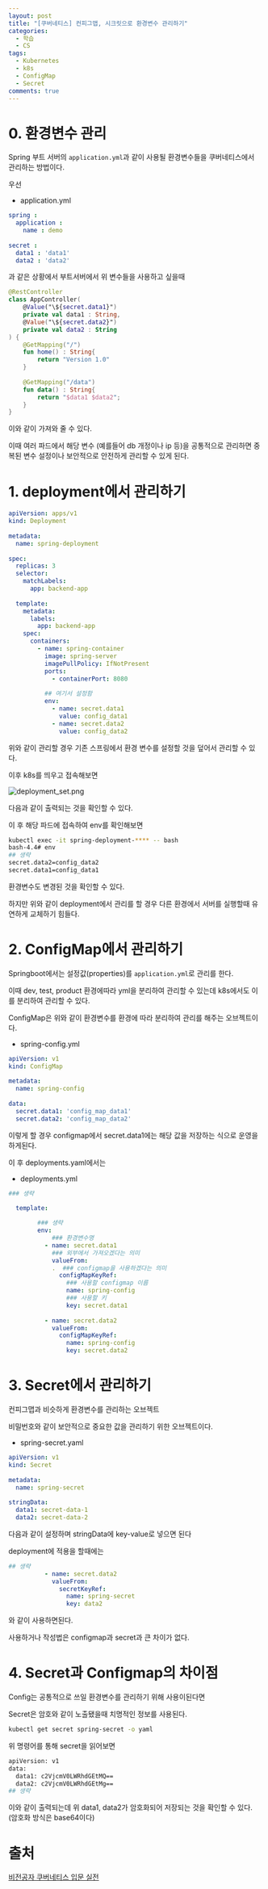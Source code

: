 ```yaml
---
layout: post
title: "[쿠버네티스] 컨피그맵, 시크릿으로 환경변수 관리하기"
categories:
  - 학습
  - CS
tags:
  - Kubernetes
  - k8s
  - ConfigMap
  - Secret
comments: true
---
```

# 0. 환경변수 관리

Spring 부트 서버의 `application.yml`과 같이 사용될 환경변수들을 쿠버네티스에서 관리하는 방법이다.

우선 
- application.yml

```yml
spring :  
  application :  
    name : demo  
  
secret :  
  data1 : 'data1'  
  data2 : 'data2'
```

과 같은 상황에서 부트서버에서 위 변수들을 사용하고 싶을때

```kotlin
@RestController  
class AppController(  
    @Value("\${secret.data1}")  
    private val data1 : String,  
    @Value("\${secret.data2}")  
    private val data2 : String  
) {  
    @GetMapping("/")  
    fun home() : String{  
        return "Version 1.0"  
    }  
  
    @GetMapping("/data")  
    fun data() : String{  
        return "$data1 $data2";  
    }  
}
```

이와 같이 가져와 줄 수 있다.

이때 여러 파드에서 해당 변수 (예를들어 db 개정이나 ip 등)을 공통적으로 관리하면 중복된 변수 설정이나 보안적으로 안전하게 관리할 수 있게 된다.

# 1. deployment에서 관리하기

```yaml
apiVersion: apps/v1  
kind: Deployment  
  
metadata:  
  name: spring-deployment  
  
spec:  
  replicas: 3  
  selector:  
    matchLabels:  
      app: backend-app  
  
  template:  
    metadata:  
      labels:  
        app: backend-app  
    spec:  
      containers:  
        - name: spring-container  
          image: spring-server  
          imagePullPolicy: IfNotPresent  
          ports:  
            - containerPort: 8080  
	      
	      ## 여기서 설정함
          env:  
            - name: secret.data1  
              value: config_data1  
            - name: secret.data2  
              value: config_data2
```
위와 같이 관리할 경우 기존 스프링에서 환경 변수를 설정할 것을 덮어서 관리할 수 있다.

이후 k8s를 띄우고 접속해보면

![deployment_set.png](../assets/img/post/2025-01-09/deployment_set.png)

다음과 같이 출력되는 것을 확인할 수 있다.

이 후 해당 파드에 접속하여 env를 확인해보면

```bash
kubectl exec -it spring-deployment-**** -- bash
bash-4.4# env
## 생략
secret.data2=config_data2
secret.data1=config_data1
```

환경변수도 변경된 것을 확인할 수 있다.

하지만 위와 같이 deployment에서 관리를 할 경우 다른 환경에서 서버를 실행할때 유연하게 교체하기 힘들다.

# 2.  ConfigMap에서 관리하기


Springboot에서는 설정값(properties)를 `application.yml`로 관리를 한다.

이때 dev, test, product 환경에따라 yml을 분리하여 관리할 수 있는데 k8s에서도 이를 분리하여 관리할 수 있다.

ConfigMap은 위와 같이 환경변수를 환경에 따라 분리하여 관리를 해주는 오브젝트이다.

- spring-config.yml

```yml
apiVersion: v1  
kind: ConfigMap  
  
metadata:  
  name: spring-config  
  
data:  
  secret.data1: 'config_map_data1'  
  secret.data2: 'config_map_data2'
```

이렇게 할 경우 configmap에서 secret.data1에는 해당 값을 저장하는 식으로 운영을 하게된다.

이 후  deployments.yaml에서는
- deployments.yml
```yml
### 생략

  template:  
  
		### 생략
		env:  
			### 환경변수명
		  - name: secret.data1  
			### 외부에서 가져오겠다는 의미
			valueFrom:  
			.  ### configmap을 사용하겠다는 의미
			  configMapKeyRef:  
				### 사용할 configmap 이름
				name: spring-config  
				### 사용할 키
				key: secret.data1  
		  
		  - name: secret.data2  
			valueFrom:  
			  configMapKeyRef:  
				name: spring-config  
				key: secret.data2
```

# 3. Secret에서 관리하기

컨피그맵과 비슷하게 환경변수를 관리하는 오브젝트

비밀번호와 같이 보안적으로 중요한 값을 관리하기 위한 오브젝트이다.

- spring-secret.yaml

```yaml
apiVersion: v1  
kind: Secret  
  
metadata:  
  name: spring-secret  
  
stringData:  
  data1: secret-data-1  
  data2: secret-data-2
```

다음과 같이 설정하며 stringData에 key-value로 넣으면 된다

deployment에 적용을 할때에는

```yaml
## 생략
		  - name: secret.data2  
			valueFrom:  
			  secretKeyRef: 
				name: spring-secret 
				key: data2
```
와 같이 사용하면된다.

사용하거나 작성법은 configmap과 secret과 큰 차이가 없다.

# 4. Secret과 Configmap의 차이점

Config는 공통적으로 쓰일 환경변수를 관리하기 위해 사용이된다면

Secret은 암호와 같이 노출됐을때 치명적인 정보를 사용된다.

```bash
kubectl get secret spring-secret -o yaml
```
위 명령어를 통해 secret을 읽어보면

```bash
apiVersion: v1
data:
  data1: c2VjcmV0LWRhdGEtMQ==
  data2: c2VjcmV0LWRhdGEtMg==
## 생략

```

이와 같이 출력되는데 위 data1, data2가 암호화되어 저장되는 것을 확인할 수 있다.
(암호화 방식은 base64이다)
# 출처

[비전공자 쿠버네티스 입문 실전](https://www.inflearn.com/course/%EB%B9%84%EC%A0%84%EA%B3%B5%EC%9E%90-%EC%BF%A0%EB%B2%84%EB%84%A4%ED%8B%B0%EC%8A%A4-%EC%9E%85%EB%AC%B8-%EC%8B%A4%EC%A0%84#reviews)
